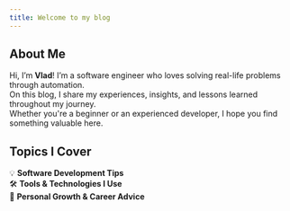 ```yaml
---
title: Welcome to my blog
---
```


## About Me  
Hi, I’m **Vlad**! I’m a software engineer who loves solving real-life problems through automation.  
On this blog, I share my experiences, insights, and lessons learned throughout my journey.  
Whether you're a beginner or an experienced developer, I hope you find something valuable here.

## Topics I Cover  
💡 **Software Development Tips**  
🛠 **Tools & Technologies I Use**  
🚀 **Personal Growth & Career Advice**  

